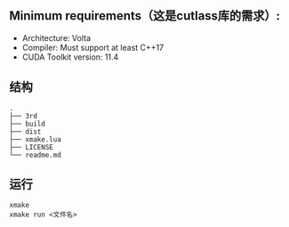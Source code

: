 
## Minimum requirements（这是cutlass库的需求）:
- Architecture: Volta
- Compiler: Must support at least C++17
- CUDA Toolkit version: 11.4

## 结构

~~~
.
├── 3rd
├── build
├── dist
├── xmake.lua
├── LICENSE
└── readme.md
~~~

## 运行

~~~
xmake
xmake run <文件名>
~~~
